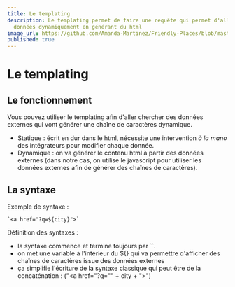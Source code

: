 ```yaml
---
title: Le templating
description: Le templating permet de faire une requête qui permet d'aller chercher des
  données dynamiquement en générant du html
image_url: https://github.com/Amanda-Martinez/Friendly-Places/blob/master/fiches/img/templating.jpg?raw=true
published: true
---
```

# Le templating

## Le fonctionnement 

Vous pouvez utiliser le templating afin d'aller chercher des données externes qui vont générer une chaîne de caractères dynamique.
- Statique : écrit en dur dans le html, nécessite une intervention *à la mano* des intégrateurs pour modifier chaque donnée.
- Dynamique : on va générer le contenu html à partir des données externes (dans notre cas, on utilise le javascript pour utiliser les données externes afin de générer des chaînes de caractères). 

## La syntaxe 

Exemple de syntaxe : 
``` 
`<a href="?q=${city}">`
```

Définition des syntaxes : 
- la syntaxe commence et termine toujours par ``.
- on met une variable à l'intérieur du ${} qui va permettre d'afficher des chaînes de caractères issue des données externes
- ça simplifie l'écriture de la syntaxe classique qui peut être de la concaténation : ("<a href=\"?q=\"" + city + ">")
